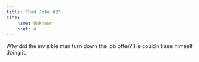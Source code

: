```yaml
---
title: "Dad Joke #2"
cite:
    name: Unknown
    href: #
---
```


Why did the invisible man turn down the job offer? He couldn't see himself doing it.